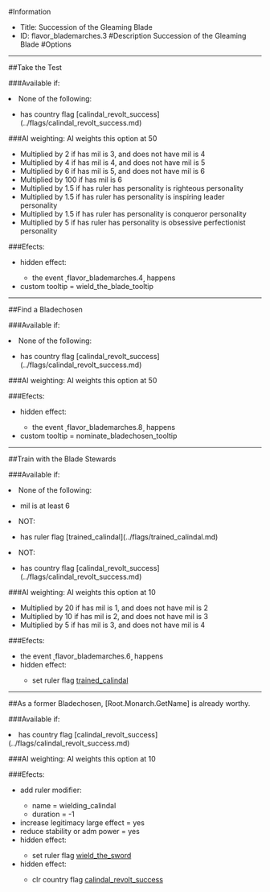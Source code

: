 #Information
 - Title: Succession of the Gleaming Blade
 - ID: flavor_blademarches.3
#Description
Succession of the Gleaming Blade
#Options

___
##Take the Test

###Available if:
<li>None of the following:</li><ul><li>has country flag [calindal_revolt_success](../flags/calindal_revolt_success.md)</li></ul>

###AI weighting:
AI weights this option at 50
 - Multiplied by 2 if has mil is 3, and does not have mil is 4
 - Multiplied by 4 if has mil is 4, and does not have mil is 5
 - Multiplied by 6 if has mil is 5, and does not have mil is 6
 - Multiplied by 100 if has mil is 6
 - Multiplied by 1.5 if has ruler has personality is righteous personality
 - Multiplied by 1.5 if has ruler has personality is inspiring leader personality
 - Multiplied by 1.5 if has ruler has personality is conqueror personality
 - Multiplied by 5 if has ruler has personality is obsessive perfectionist personality


###Efects:<ul><li>hidden effect:</li><ul><li>the event ˻flavor_blademarches.4˼ happens</li></ul><li>custom tooltip = wield_the_blade_tooltip</li></ul>

___
##Find a Bladechosen

###Available if:
<li>None of the following:</li><ul><li>has country flag [calindal_revolt_success](../flags/calindal_revolt_success.md)</li></ul>

###AI weighting:
AI weights this option at 50


###Efects:<ul><li>hidden effect:</li><ul><li>the event ˻flavor_blademarches.8˼ happens</li></ul><li>custom tooltip = nominate_bladechosen_tooltip</li></ul>

___
##Train with the Blade Stewards

###Available if:
<li>None of the following:</li><ul><li>mil is at least 6</li></ul><li>NOT:</li><ul><li>has ruler flag [trained_calindal](../flags/trained_calindal.md)</li></ul><li>NOT:</li><ul><li>has country flag [calindal_revolt_success](../flags/calindal_revolt_success.md)</li></ul>

###AI weighting:
AI weights this option at 10
 - Multiplied by 20 if has mil is 1, and does not have mil is 2
 - Multiplied by 10 if has mil is 2, and does not have mil is 3
 - Multiplied by 5 if has mil is 3, and does not have mil is 4


###Efects:<ul><li>the event ˻flavor_blademarches.6˼ happens</li><li>hidden effect:</li><ul><li>set ruler flag [trained_calindal](../flags/trained_calindal.md)</li></ul></ul>

___
##As a former Bladechosen, [Root.Monarch.GetName] is already worthy.

###Available if:
<li>has country flag [calindal_revolt_success](../flags/calindal_revolt_success.md)</li>

###AI weighting:
AI weights this option at 10


###Efects:<ul><li>add ruler modifier:</li><ul><li>name = wielding_calindal</li><li>duration = -1</li></ul><li>increase legitimacy large effect = yes</li><li>reduce stability or adm power = yes</li><li>hidden effect:</li><ul><li>set ruler flag [wield_the_sword](../flags/wield_the_sword.md)</li></ul><li>hidden effect:</li><ul><li>clr country flag [calindal_revolt_success](../flags/calindal_revolt_success.md)</li></ul></ul>
